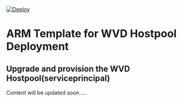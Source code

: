 [![Deploy](http://azuredeploy.net/deploybutton.png)](https://portal.azure.com/#create/Microsoft.Template/uri/https%3A%2F%2Fraw.githubusercontent.com%2FAzure%2FRDS-Templates%2Fstaging%2Frdmi-peopletech%2FUpgrade%20and%20provision%20the%20WVD%20Hostpool(serviceprincipal)%2FmainTemplate.json)


# ARM Template for WVD Hostpool Deployment

## Upgrade and provision the WVD Hostpool(serviceprincipal)

Content will be updated soon.....
